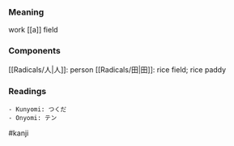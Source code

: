 ### Meaning

work [[a]] field

### Components

[[Radicals/人|人]]: person [[Radicals/田|田]]: rice field; rice paddy

### Readings

```
- Kunyomi: つくだ
- Onyomi: テン
```

#kanji
